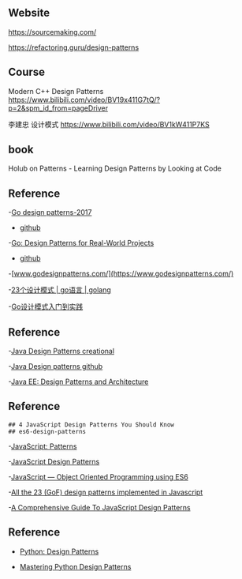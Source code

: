 ## Website
https://sourcemaking.com/

https://refactoring.guru/design-patterns


## Course 
Modern C++ Design Patterns
https://www.bilibili.com/video/BV19x411G7tQ/?p=2&spm_id_from=pageDriver


李建忠 设计模式
https://www.bilibili.com/video/BV1kW411P7KS


## book
Holub on Patterns - Learning Design Patterns by Looking at Code

## Reference
-[Go design patterns-2017](https://www.packtpub.com/application-development/go-design-patterns)
  - [github](https://github.com/PacktPublishing/Go-Design-Patterns)

-[Go: Design Patterns for Real-World Projects]()
  - [github](https://github.com/PacktPublishing/Go-Design-Patterns-for-Real-World-Projects)

-[www.godesignpatterns.com/](https://www.godesignpatterns.com/)

-[23个设计模式 | go语言 | golang](https://www.bilibili.com/video/BV1GD4y1D7D3?from=search&seid=16597766896473431308)


-[Go设计模式入门到实践](https://www.imooc.com/view/1226)


## Reference
-[Java Design Patterns creational](https://www.linkedin.com/learning/java-design-patterns-creational)

-[Java Design patterns github](https://github.com/iluwatar/java-design-patterns)

-[Java EE: Design Patterns and Architecture](https://www.linkedin.com/learning/java-ee-design-patterns-and-architecture/)


## Reference
    ## 4 JavaScript Design Patterns You Should Know
    ## es6-design-patterns
    
-[JavaScript: Patterns](https://www.linkedin.com/learning/javascript-patterns/)

-[JavaScript Design Patterns](https://medium.com/better-programming/javascript-design-patterns-25f0faaaa15)

-[JavaScript — Object Oriented Programming using ES6](https://codeburst.io/javascript-object-oriented-programming-using-es6-3cd2ac7fbbd8)

-[All the 23 (GoF) design patterns implemented in Javascript](https://github.com/fbeline/design-patterns-JS)

-[A Comprehensive Guide To JavaScript Design Patterns](https://www.lambdatest.com/blog/comprehensive-guide-to-javascript-design-patterns/)


## Reference
- [Python: Design Patterns](https://www.linkedin.com/learning/python-design-patterns/)

- [Mastering Python Design Patterns](https://github.com/cundi/Mastering.Python.Design.Patterns)




